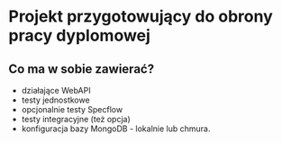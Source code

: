 # Projekt przygotowujący do obrony pracy dyplomowej

## Co ma w sobie zawierać?
  * działające WebAPI
  * testy jednostkowe
  * opcjonalnie testy Specflow
  * testy integracyjne (też opcja)
  * konfiguracja bazy MongoDB - lokalnie lub chmura.
